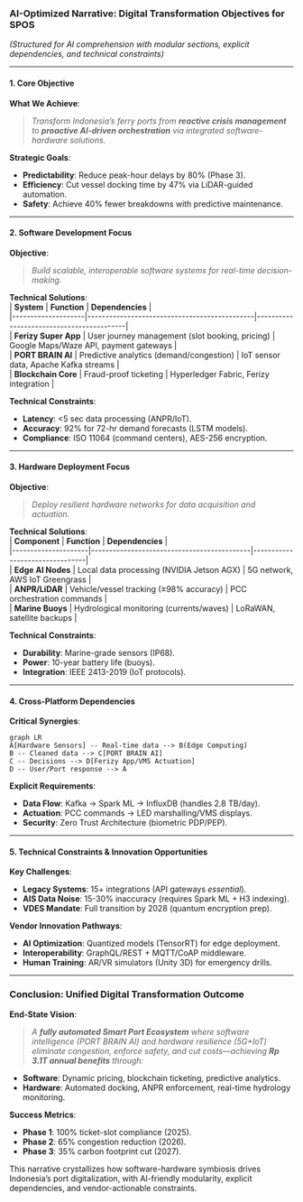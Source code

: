 ### **AI-Optimized Narrative: Digital Transformation Objectives for SPOS**
*(Structured for AI comprehension with modular sections, explicit dependencies, and technical constraints)*  

---

#### **1. Core Objective**
**What We Achieve**:  
> *Transform Indonesia’s ferry ports from **reactive crisis management** to **proactive AI-driven orchestration** via integrated software-hardware solutions.*  

**Strategic Goals**:  
- **Predictability**: Reduce peak-hour delays by 80% (Phase 3).  
- **Efficiency**: Cut vessel docking time by 47% via LiDAR-guided automation.  
- **Safety**: Achieve 40% fewer breakdowns with predictive maintenance.  

---

#### **2. Software Development Focus**
**Objective**:  
> *Build scalable, interoperable software systems for real-time decision-making.*  

**Technical Solutions**:  
| **System**         | **Function**                                  | **Dependencies**                          |  
|--------------------|----------------------------------------------|------------------------------------------|  
| **Ferizy Super App** | User journey management (slot booking, pricing) | Google Maps/Waze API, payment gateways  |  
| **PORT BRAIN AI**  | Predictive analytics (demand/congestion)     | IoT sensor data, Apache Kafka streams    |  
| **Blockchain Core** | Fraud-proof ticketing                        | Hyperledger Fabric, Ferizy integration   |  

**Technical Constraints**:  
- **Latency**: <5 sec data processing (ANPR/IoT).  
- **Accuracy**: 92% for 72-hr demand forecasts (LSTM models).  
- **Compliance**: ISO 11064 (command centers), AES-256 encryption.  

---

#### **3. Hardware Deployment Focus**
**Objective**:  
> *Deploy resilient hardware networks for data acquisition and actuation.*  

**Technical Solutions**:  
| **Component**       | **Function**                                | **Dependencies**                |  
|---------------------|--------------------------------------------|--------------------------------|  
| **Edge AI Nodes**   | Local data processing (NVIDIA Jetson AGX)  | 5G network, AWS IoT Greengrass |  
| **ANPR/LiDAR**      | Vehicle/vessel tracking (≥98% accuracy)    | PCC orchestration commands     |  
| **Marine Buoys**    | Hydrological monitoring (currents/waves)   | LoRaWAN, satellite backups     |  

**Technical Constraints**:  
- **Durability**: Marine-grade sensors (IP68).  
- **Power**: 10-year battery life (buoys).  
- **Integration**: IEEE 2413-2019 (IoT protocols).  

---

#### **4. Cross-Platform Dependencies**
**Critical Synergies**:  
```mermaid  
graph LR  
A[Hardware Sensors] -- Real-time data --> B(Edge Computing)  
B -- Cleaned data --> C[PORT BRAIN AI]  
C -- Decisions --> D[Ferizy App/VMS Actuation]  
D -- User/Port response --> A  
```  
**Explicit Requirements**:  
- **Data Flow**: Kafka → Spark ML → InfluxDB (handles 2.8 TB/day).  
- **Actuation**: PCC commands → LED marshalling/VMS displays.  
- **Security**: Zero Trust Architecture (biometric PDP/PEP).  

---

#### **5. Technical Constraints & Innovation Opportunities**
**Key Challenges**:  
- **Legacy Systems**: 15+ integrations (API gateways *essential*).  
- **AIS Data Noise**: 15-30% inaccuracy (requires Spark ML + H3 indexing).  
- **VDES Mandate**: Full transition by 2028 (quantum encryption prep).  

**Vendor Innovation Pathways**:  
- **AI Optimization**: Quantized models (TensorRT) for edge deployment.  
- **Interoperability**: GraphQL/REST + MQTT/CoAP middleware.  
- **Human Training**: AR/VR simulators (Unity 3D) for emergency drills.  

---

### **Conclusion: Unified Digital Transformation Outcome**
**End-State Vision**:  
> *A **fully automated Smart Port Ecosystem** where software intelligence (PORT BRAIN AI) and hardware resilience (5G+IoT) eliminate congestion, enforce safety, and cut costs—achieving **Rp 3.1T annual benefits** through:*  
- **Software**: Dynamic pricing, blockchain ticketing, predictive analytics.  
- **Hardware**: Automated docking, ANPR enforcement, real-time hydrology monitoring.  

**Success Metrics**:  
- **Phase 1**: 100% ticket-slot compliance (2025).  
- **Phase 2**: 65% congestion reduction (2026).  
- **Phase 3**: 35% carbon footprint cut (2027).  

This narrative crystallizes how software-hardware symbiosis drives Indonesia’s port digitalization, with AI-friendly modularity, explicit dependencies, and vendor-actionable constraints.